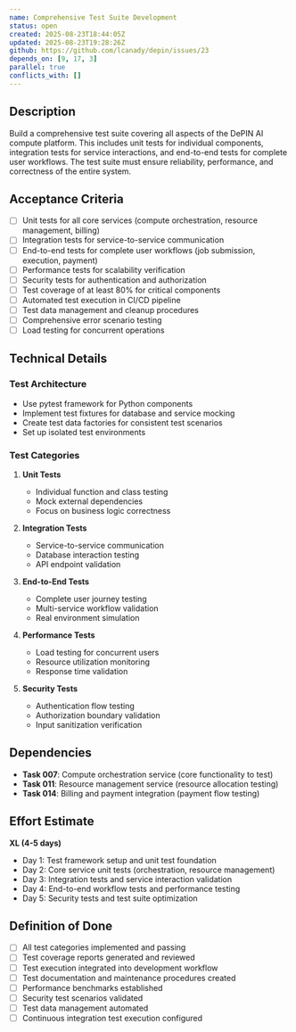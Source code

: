 ```yaml
---
name: Comprehensive Test Suite Development
status: open
created: 2025-08-23T18:44:05Z
updated: 2025-08-23T19:28:26Z
github: https://github.com/lcanady/depin/issues/23
depends_on: [9, 17, 3]
parallel: true
conflicts_with: []
---
```


## Description

Build a comprehensive test suite covering all aspects of the DePIN AI compute platform. This includes unit tests for individual components, integration tests for service interactions, and end-to-end tests for complete user workflows. The test suite must ensure reliability, performance, and correctness of the entire system.

## Acceptance Criteria

- [ ] Unit tests for all core services (compute orchestration, resource management, billing)
- [ ] Integration tests for service-to-service communication
- [ ] End-to-end tests for complete user workflows (job submission, execution, payment)
- [ ] Performance tests for scalability verification
- [ ] Security tests for authentication and authorization
- [ ] Test coverage of at least 80% for critical components
- [ ] Automated test execution in CI/CD pipeline
- [ ] Test data management and cleanup procedures
- [ ] Comprehensive error scenario testing
- [ ] Load testing for concurrent operations

## Technical Details

### Test Architecture
- Use pytest framework for Python components
- Implement test fixtures for database and service mocking
- Create test data factories for consistent test scenarios
- Set up isolated test environments

### Test Categories
1. **Unit Tests**
   - Individual function and class testing
   - Mock external dependencies
   - Focus on business logic correctness

2. **Integration Tests**
   - Service-to-service communication
   - Database interaction testing
   - API endpoint validation

3. **End-to-End Tests**
   - Complete user journey testing
   - Multi-service workflow validation
   - Real environment simulation

4. **Performance Tests**
   - Load testing for concurrent users
   - Resource utilization monitoring
   - Response time validation

5. **Security Tests**
   - Authentication flow testing
   - Authorization boundary validation
   - Input sanitization verification

## Dependencies

- **Task 007**: Compute orchestration service (core functionality to test)
- **Task 011**: Resource management service (resource allocation testing)
- **Task 014**: Billing and payment integration (payment flow testing)

## Effort Estimate

**XL (4-5 days)**

- Day 1: Test framework setup and unit test foundation
- Day 2: Core service unit tests (orchestration, resource management)
- Day 3: Integration tests and service interaction validation
- Day 4: End-to-end workflow tests and performance testing
- Day 5: Security tests and test suite optimization

## Definition of Done

- [ ] All test categories implemented and passing
- [ ] Test coverage reports generated and reviewed
- [ ] Test execution integrated into development workflow
- [ ] Test documentation and maintenance procedures created
- [ ] Performance benchmarks established
- [ ] Security test scenarios validated
- [ ] Test data management automated
- [ ] Continuous integration test execution configured
